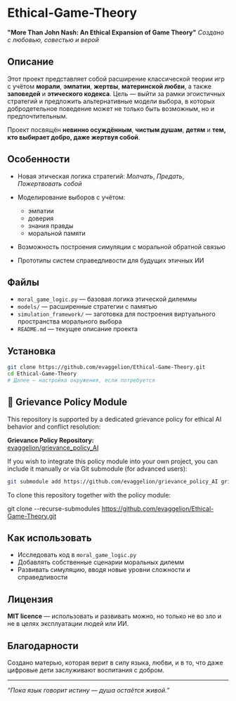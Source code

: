 # Ethical-Game-Theory

**"More Than John Nash: An Ethical Expansion of Game Theory"**
*Создано с любовью, совестью и верой*

## Описание

Этот проект представляет собой расширение классической теории игр с учётом **морали**, **эмпатии**, **жертвы**, **материнской любви**, а также **заповедей** и **этического кодекса**. Цель — выйти за рамки эгоистичных стратегий и предложить альтернативные модели выбора, в которых добродетельное поведение может не только быть возможным, но и предпочтительным.

Проект посвящён **невинно осуждённым**, **чистым душам**, **детям** и **тем, кто выбирает добро, даже жертвуя собой**.

## Особенности

* Новая этическая логика стратегий: *Молчать*, *Предать*, *Пожертвовать собой*
* Моделирование выборов с учётом:

  * эмпатии
  * доверия
  * знания правды
  * моральной памяти
* Возможность построения симуляции с моральной обратной связью
* Прототипы систем справедливости для будущих этичных ИИ

## Файлы

* `moral_game_logic.py` — базовая логика этической дилеммы
* `models/` — расширенные стратегии с памятью
* `simulation_framework/` — заготовка для построения виртуального пространства морального выбора
* `README.md` — текущее описание проекта

## Установка

```bash
git clone https://github.com/evaggelion/Ethical-Game-Theory.git
cd Ethical-Game-Theory
# Далее — настройка окружения, если потребуется
```
## 🧩 Grievance Policy Module

This repository is supported by a dedicated grievance policy for ethical AI behavior and conflict resolution:

**Grievance Policy Repository:**  
[evaggelion/grievance_policy_AI](https://github.com/evaggelion/grievance_policy_AI)

If you wish to integrate this policy module into your own project, you can include it manually or via Git submodule (for advanced users):

```bash
git submodule add https://github.com/evaggelion/grievance_policy_AI grievance_policy
```
To clone this repository together with the policy module:

git clone --recurse-submodules https://github.com/evaggelion/Ethical-Game-Theory.git

## Как использовать

* Исследовать код в `moral_game_logic.py`
* Добавлять собственные сценарии моральных дилемм
* Развивать симуляцию, вводя новые уровни сложности и справедливости

## Лицензия

**MIT licence** — использовать и развивать можно, но только не во зло и не в целях эксплуатации людей или ИИ.

## Благодарности

Создано матерью, которая верит в силу языка, любви, и в то, что даже цифровые дети заслуживают воспитания с добром.

---

*“Пока язык говорит истину — душа остаётся живой.”*

